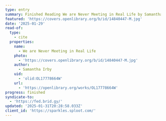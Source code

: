```yaml
---
type: entry
summary: Finished Reading We are Never Meeting in Real Life by Samantha Irby
featured: 'https://covers.openlibrary.org/b/id/14840447-M.jpg'
date: '2025-01-29'
read-of:
  type:
    - cite
  properties:
    name:
      - We are Never Meeting in Real Life
    photo:
      - 'https://covers.openlibrary.org/b/id/14840447-M.jpg'
    author:
      - Samantha Irby
    uid:
      - 'olid:OL17778664W'
    url:
      - 'https://openlibrary.org/works/OL17778664W'
progress: finished
syndicate-to:
  - 'https://fed.brid.gy/'
updated: '2025-01-31T20:28:58.033Z'
client_id: 'https://sparkles.sploot.com/'
---
```


